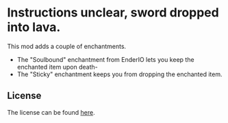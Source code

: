 Instructions unclear, sword dropped into lava.
==============================================

This mod adds a couple of enchantments.
  - The "Soulbound" enchantment from EnderIO lets you keep the enchanted item upon death-
  - The "Sticky" enchantment keeps you from dropping the enchanted item.

## License
The license can be found [here](LICENSE.md).
